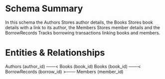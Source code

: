 # Schema Summary
In this schema the Authors Stores author details,
the Books Stores book details with a link to its author,
the Members Stores member details
and the BorrowRecords Tracks borrowing transactions linking books and members.

# Entities & Relationships
Authors (author_id) ───< Books (book_id)
Books (book_id) ───< BorrowRecords (borrow_id) >─── Members (member_id)
